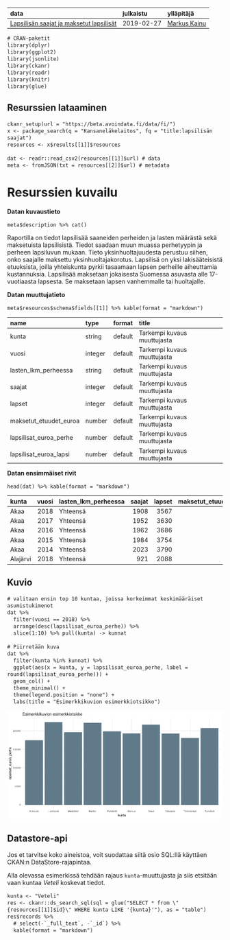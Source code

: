 <table>
<thead>
<tr class="header">
<th style="text-align: left;">data</th>
<th style="text-align: left;">julkaistu</th>
<th style="text-align: left;">ylläpitäjä</th>
</tr>
</thead>
<tbody>
<tr class="odd">
<td style="text-align: left;"><a href='https://beta.avoindata.fi/data/fi/dataset/lapsilisan-saajat-ja-maksetut-lapsilisat'>Lapsilisän saajat ja maksetut lapsilisät</a></td>
<td style="text-align: left;">2019-02-27</td>
<td style="text-align: left;"><a href='mailto:markus.kainu@kela.fi'>Markus Kainu</a></td>
</tr>
</tbody>
</table>

    # CRAN-paketit
    library(dplyr)
    library(ggplot2)
    library(jsonlite)
    library(ckanr)
    library(readr)
    library(knitr)
    library(glue)

Resurssien lataaminen
---------------------

    ckanr_setup(url = "https://beta.avoindata.fi/data/fi/")
    x <- package_search(q = "Kansaneläkelaitos", fq = "title:lapsilisän saajat")
    resources <- x$results[[1]]$resources

    dat <- readr::read_csv2(resources[[1]]$url) # data
    meta <- fromJSON(txt = resources[[2]]$url) # metadata

Resurssien kuvailu
==================

**Datan kuvaustieto**

    meta$description %>% cat()

Raportilla on tiedot lapsilisää saaneiden perheiden ja lasten määrästä
sekä maksetuista lapsilisistä. Tiedot saadaan muun muassa perhetyypin ja
perheen lapsiluvun mukaan. Tieto yksinhuoltajuudesta perustuu siihen,
onko saajalle maksettu yksinhuoltajakorotus. Lapsilisä on yksi
lakisääteisistä etuuksista, joilla yhteiskunta pyrkii tasaamaan lapsen
perheille aiheuttamia kustannuksia. Lapsilisää maksetaan jokaisesta
Suomessa asuvasta alle 17-vuotiaasta lapsesta. Se maksetaan lapsen
vanhemmalle tai huoltajalle.

**Datan muuttujatieto**

    meta$resources$schema$fields[[1]] %>% kable(format = "markdown")

<table>
<thead>
<tr class="header">
<th style="text-align: left;">name</th>
<th style="text-align: left;">type</th>
<th style="text-align: left;">format</th>
<th style="text-align: left;">title</th>
</tr>
</thead>
<tbody>
<tr class="odd">
<td style="text-align: left;">kunta</td>
<td style="text-align: left;">string</td>
<td style="text-align: left;">default</td>
<td style="text-align: left;">Tarkempi kuvaus muuttujasta</td>
</tr>
<tr class="even">
<td style="text-align: left;">vuosi</td>
<td style="text-align: left;">integer</td>
<td style="text-align: left;">default</td>
<td style="text-align: left;">Tarkempi kuvaus muuttujasta</td>
</tr>
<tr class="odd">
<td style="text-align: left;">lasten_lkm_perheessa</td>
<td style="text-align: left;">string</td>
<td style="text-align: left;">default</td>
<td style="text-align: left;">Tarkempi kuvaus muuttujasta</td>
</tr>
<tr class="even">
<td style="text-align: left;">saajat</td>
<td style="text-align: left;">integer</td>
<td style="text-align: left;">default</td>
<td style="text-align: left;">Tarkempi kuvaus muuttujasta</td>
</tr>
<tr class="odd">
<td style="text-align: left;">lapset</td>
<td style="text-align: left;">integer</td>
<td style="text-align: left;">default</td>
<td style="text-align: left;">Tarkempi kuvaus muuttujasta</td>
</tr>
<tr class="even">
<td style="text-align: left;">maksetut_etuudet_euroa</td>
<td style="text-align: left;">number</td>
<td style="text-align: left;">default</td>
<td style="text-align: left;">Tarkempi kuvaus muuttujasta</td>
</tr>
<tr class="odd">
<td style="text-align: left;">lapsilisat_euroa_perhe</td>
<td style="text-align: left;">number</td>
<td style="text-align: left;">default</td>
<td style="text-align: left;">Tarkempi kuvaus muuttujasta</td>
</tr>
<tr class="even">
<td style="text-align: left;">lapsilisat_euroa_lapsi</td>
<td style="text-align: left;">number</td>
<td style="text-align: left;">default</td>
<td style="text-align: left;">Tarkempi kuvaus muuttujasta</td>
</tr>
</tbody>
</table>

**Datan ensimmäiset rivit**

    head(dat) %>% kable(format = "markdown")

<table>
<colgroup>
<col style="width: 7%" />
<col style="width: 5%" />
<col style="width: 17%" />
<col style="width: 5%" />
<col style="width: 5%" />
<col style="width: 19%" />
<col style="width: 19%" />
<col style="width: 19%" />
</colgroup>
<thead>
<tr class="header">
<th style="text-align: left;">kunta</th>
<th style="text-align: right;">vuosi</th>
<th style="text-align: left;">lasten_lkm_perheessa</th>
<th style="text-align: right;">saajat</th>
<th style="text-align: right;">lapset</th>
<th style="text-align: right;">maksetut_etuudet_euroa</th>
<th style="text-align: right;">lapsilisat_euroa_perhe</th>
<th style="text-align: right;">lapsilisat_euroa_lapsi</th>
</tr>
</thead>
<tbody>
<tr class="odd">
<td style="text-align: left;">Akaa</td>
<td style="text-align: right;">2018</td>
<td style="text-align: left;">Yhteensä</td>
<td style="text-align: right;">1908</td>
<td style="text-align: right;">3567</td>
<td style="text-align: right;">4603483</td>
<td style="text-align: right;">2406.754</td>
<td style="text-align: right;">1288.826</td>
</tr>
<tr class="even">
<td style="text-align: left;">Akaa</td>
<td style="text-align: right;">2017</td>
<td style="text-align: left;">Yhteensä</td>
<td style="text-align: right;">1952</td>
<td style="text-align: right;">3630</td>
<td style="text-align: right;">4628968</td>
<td style="text-align: right;">2364.504</td>
<td style="text-align: right;">1271.491</td>
</tr>
<tr class="odd">
<td style="text-align: left;">Akaa</td>
<td style="text-align: right;">2016</td>
<td style="text-align: left;">Yhteensä</td>
<td style="text-align: right;">1962</td>
<td style="text-align: right;">3686</td>
<td style="text-align: right;">4726989</td>
<td style="text-align: right;">2401.820</td>
<td style="text-align: right;">1278.798</td>
</tr>
<tr class="even">
<td style="text-align: left;">Akaa</td>
<td style="text-align: right;">2015</td>
<td style="text-align: left;">Yhteensä</td>
<td style="text-align: right;">1984</td>
<td style="text-align: right;">3754</td>
<td style="text-align: right;">4812574</td>
<td style="text-align: right;">2417.688</td>
<td style="text-align: right;">1278.133</td>
</tr>
<tr class="odd">
<td style="text-align: left;">Akaa</td>
<td style="text-align: right;">2014</td>
<td style="text-align: left;">Yhteensä</td>
<td style="text-align: right;">2023</td>
<td style="text-align: right;">3790</td>
<td style="text-align: right;">5220331</td>
<td style="text-align: right;">2569.900</td>
<td style="text-align: right;">1372.106</td>
</tr>
<tr class="even">
<td style="text-align: left;">Alajärvi</td>
<td style="text-align: right;">2018</td>
<td style="text-align: left;">Yhteensä</td>
<td style="text-align: right;">921</td>
<td style="text-align: right;">2088</td>
<td style="text-align: right;">2805559</td>
<td style="text-align: right;">3042.121</td>
<td style="text-align: right;">1342.498</td>
</tr>
</tbody>
</table>

Kuvio
-----

    # valitaan ensin top 10 kuntaa, joissa korkeimmat keskimääräiset asumistukimenot
    dat %>% 
      filter(vuosi == 2018) %>% 
      arrange(desc(lapsilisat_euroa_perhe)) %>% 
      slice(1:10) %>% pull(kunta) -> kunnat

    # Piirretään kuva
    dat %>% 
      filter(kunta %in% kunnat) %>% 
      ggplot(aes(x = kunta, y = lapsilisat_euroa_perhe, label = round(lapsilisat_euroa_perhe))) + 
      geom_col() + 
      theme_minimal() +
      theme(legend.position = "none") +
      labs(title = "Esimerkkikuvion esimerkkiotsikko")

![](esimerkki_R_files/figure-markdown_strict/kuva1-1.png)

Datastore-api
-------------

Jos et tarvitse koko aineistoa, voit suodattaa siitä osio SQL:llä
käyttäen CKAN:n DataStore-rajapintaa.

Alla olevassa esimerkissä tehdään rajaus `kunta`-muuttujasta ja siis
etsitään vaan kuntaa *Veteli* koskevat tiedot.

    kunta <- "Veteli"
    res <- ckanr::ds_search_sql(sql = glue("SELECT * from \"{resources[[1]]$id}\" WHERE kunta LIKE '{kunta}'"), as = "table")
    res$records %>% 
      # select(-`_full_text`, -`_id`) %>% 
      kable(format = "markdown")
